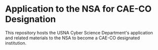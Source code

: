 # Application to the NSA for CAE-CO Designation
This repository hosts the USNA Cyber Science Department's application and related materials to the NSA to become a CAE-CO designated institution.
